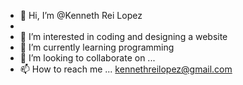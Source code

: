 - 👋 Hi, I’m @Kenneth Rei Lopez
-
- 👀 I’m interested in coding and designing a website
- 🌱 I’m currently learning programming 
- 💞️ I’m looking to collaborate on ...
- 📫 How to reach me ... kennethreilopez@gmail.com

<!---
Dabogkie/Dabogkie is a ✨ special ✨ repository because its `README.md` (this file) appears on your GitHub profile.
You can click the Preview link to take a look at your changes.
--->

